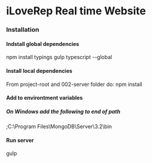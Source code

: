 # iLoveRep Real time Website

### Installation
#### Indstall global dependencies
npm install typings gulp typescript --global

#### Install local dependencies
From project-root and 002-server folder do:
npm install

#### Add to environtment variables
##### On Windows add the following to end of path
;C:\Program Files\MongoDB\Server\3.2\bin

#### Run server
gulp
